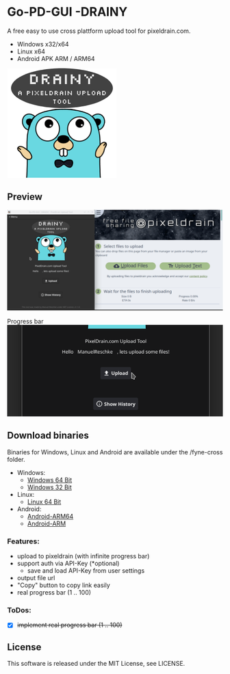 # Go-PD-GUI -DRAINY
A free easy to use cross plattform upload tool for pixeldrain.com.
* Windows x32/x64
* Linux x64
* Android APK ARM / ARM64

![Go-PD-GUI-DRAINY](assets/go-pd-gui-icon.png)

## Preview
![Go-PD](assets/go-pd-gui-preview.gif)

Progress bar
![Go-PD-Progress](assets/go-pd-gui-progress-bar.gif)

## Download binaries
Binaries for Windows, Linux and Android are available under the /fyne-cross folder.

* Windows:
  * [Windows 64 Bit](https://github.com/ManuelReschke/go-pd-gui/blob/main/fyne-cross/bin/windows-amd64/DRAINY.exe?raw=true)
  * [Windows 32 Bit](https://github.com/ManuelReschke/go-pd-gui/tree/main/fyne-cross/bin/windows-386/DRAINY.exe?raw=true)
* Linux:
  * [Linux 64 Bit](https://github.com/ManuelReschke/go-pd-gui/blob/main/fyne-cross/bin/linux-amd64/DRAINY?raw=true)
* Android:
  * [Android-ARM64](https://github.com/ManuelReschke/go-pd-gui/blob/main/fyne-cross/dist/android-arm64/DRAINY.apk?raw=true)
  * [Android-ARM](https://github.com/ManuelReschke/go-pd-gui/blob/main/fyne-cross/dist/android-arm/DRAINY.apk?raw=true)

### Features:

* upload to pixeldrain (with infinite progress bar)
* support auth via API-Key (*optional)
  * save and load API-Key from user settings
* output file url
* "Copy" button to copy link easily
* real progress bar (1 .. 100)

### ToDos:

* [x] ~~implement real progress bar (1 .. 100)~~

## License

This software is released under the MIT License, see LICENSE.
